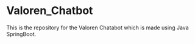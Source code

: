 # Valoren_Chatbot
This is the repository for the Valoren Chatabot which is made using Java SpringBoot.
